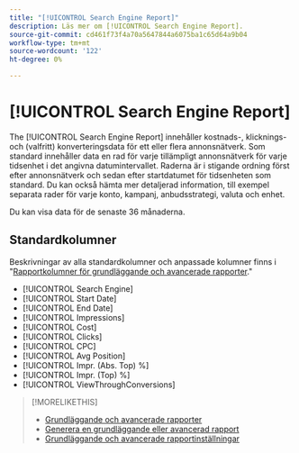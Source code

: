 ```yaml
---
title: "[!UICONTROL Search Engine Report]"
description: Läs mer om [!UICONTROL Search Engine Report].
source-git-commit: cd461f73f4a70a5647844a6075ba1c65d64a9b04
workflow-type: tm+mt
source-wordcount: '122'
ht-degree: 0%

---
```


# [!UICONTROL Search Engine Report]

The [!UICONTROL Search Engine Report] innehåller kostnads-, klicknings- och (valfritt) konverteringsdata för ett eller flera annonsnätverk. Som standard innehåller data en rad för varje tillämpligt annonsnätverk för varje tidsenhet i det angivna datumintervallet. Raderna är i stigande ordning först efter annonsnätverk och sedan efter startdatumet för tidsenheten som standard. Du kan också hämta mer detaljerad information, till exempel separata rader för varje konto, kampanj, anbudsstrategi, valuta och enhet.

Du kan visa data för de senaste 36 månaderna.

## Standardkolumner

Beskrivningar av alla standardkolumner och anpassade kolumner finns i &quot;[Rapportkolumner för grundläggande och avancerade rapporter](basic-advanced-report-columns.md).&quot;

* [!UICONTROL Search Engine]
* [!UICONTROL Start Date]
* [!UICONTROL End Date]
* [!UICONTROL Impressions]
* [!UICONTROL Cost]
* [!UICONTROL Clicks]
* [!UICONTROL CPC]
* [!UICONTROL Avg Position]
* [!UICONTROL Impr. (Abs. Top) %]
* [!UICONTROL Impr. (Top) %]
* [!UICONTROL ViewThroughConversions]

>[!MORELIKETHIS]
>
>* [Grundläggande och avancerade rapporter](basic-advanced-report-about.md)
>* [Generera en grundläggande eller avancerad rapport](basic-advanced-report-generate.md)
>* [Grundläggande och avancerade rapportinställningar](basic-advanced-report-settings.md)

